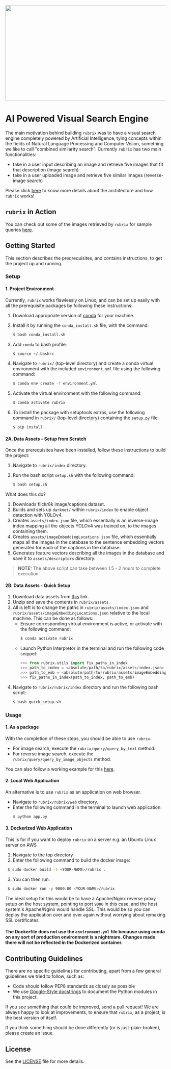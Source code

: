 <!--# AI Powered Visual Search Engine -->
<p align="center">
<img width="700" height="300" src="https://github.com/aashishyadavally/rubrix/blob/main/notebooks/images/cover.png">
</p>

# AI Powered Visual Search Engine
The main motivation behind building ``rubrix`` was to have a visual search engine completely powered by Artificial Intelligence, tying concepts within the fields of Natural Language Processing and Computer Vision, something we like to call "combined similarity search". Currently ``rubrix`` has two main functionalities:
- take in a user input describing an image and retrieve five images that fit that description (image search)
- take in a user uploaded image and retrieve five similar images (reverse-image search)

Please click [here](https://github.com/aashishyadavally/rubrix/wiki) to know more details about the architecture and how ``rubrix`` works!

## ``rubrix`` in Action

You can check out some of the images retrieved by ``rubrix`` for sample queries [here](https://github.com/aashishyadavally/rubrix/wiki/Query-Examples).

## Getting Started
This section describes the preqrequisites, and contains instructions, to get the project up and running.

### Setup 

#### 1. Project Environment
Currently, ``rubrix`` works flawlessly on Linux, and can be set up easily with all the prerequisite packages by following these instructions:
  1. Download appropriate version of [conda](https://repo.anaconda.com/miniconda/) for your machine.
  2. Install  it by running the `conda_install.sh` file, with the command:
     ```bash
     $ bash conda_install.sh
     ```
  3. Add `conda` to bash profile:
     ```bash
     $ source ~/.bashrc
     ```
  4. Navigate to ``rubrix/`` (top-level directory) and create a conda virtual environment with the included `environment.yml` file using the following command:
     
     ```bash
     $ conda env create -f environment.yml
     ```
  5. Activate the virtual environment with the following command:
     
     ```bash
     $ conda activate rubrix
     ```
  6. To install the package with setuptools extras, use the following command in ``rubrix/`` (top-level directory) containing the `setup.py` file:
     
     ```bash
     $ pip install .
     ```

#### 2A. Data Assets - Setup from Scratch
Once the prerequisites have been installed, follow these instructions to build the project:
  1. Navigate to `rubrix/index` directory.
  2. Run the bash script `setup.sh` with the following command: 
  
     ```bash
     $ bash setup.sh
     ``` 

What does this do?
1. Downloads flickr8k image/captions dataset.
2. Builds and sets up `darknet/` within `rubrix/index` to enable object detection with YOLOv4.
3. Creates `assets/index.json` file, which essentially is an inverse-image index mapping all the objects YOLOv4 was trained on, to the images containing them.
4. Creates `assets/imageEmbeddingLocations.json` file, which essentially maps all the images in the database to the sentence embedding vectors generated for each of the captions in the database.
5. Generates feature vectors describing all the images in the database and save it to `assets/descriptors` directory.


> **NOTE:** The above script can take between 1.5 - 2 hours to complete execution.

#### 2B. Data Assets - Quick Setup
1. Download data assets from [this](https://drive.google.com/file/d/1ZhGar-0OxdCikeWhDcsdm0Uov6qOto0S/view?usp=sharing) link.
2. Unzip and save the contents in ``rubrix/assets``.
3. All is left is to change the paths in ``rubrix/assets/index.json`` and ``rubrix/assets/imageEmbeddingLocations.json`` relative to the local machine. This can be done as follows:
   - Ensure corresponding virtual environment is active, or activate with the following command: 
     ```bash
     $ conda activate rubrix
     ```
   - Launch Python Interpretor in the terminal and run the following code snippet:
     ```python
     >>> from rubrix.utils import fix_paths_in_index
     >>> path_to_index = <absolute/path/to/rubrix/assets/index.json>
     >>> path_to_emb = <absolute/path/to/rubrix/assets/imageEmbeddingLocations.json>
     >>> fix_paths_in_index(path_to_index, path_to_emb)
     ```
 4. Navigate to ``rubrix/rubrix/index`` directory and run the following bash script:
    ```bash
    $ bash quick_setup.sh
    ```

### Usage

#### 1. As a package
With the completion of these steps, you should be able to use `rubrix`.

  - For image search, execute the `rubrix/query/query_by_text` method.
  - For reverse image search, execute the `rubrix/query/query_by_image_objects` method.

You can also follow a working example for this [here](https://github.com/aashishyadavally/rubrix/blob/main/notebooks/demo.ipynb).

#### 2. Local Web Application
An alternative is to use ``rubrix`` as an application on web browser. 

  - Navigate to ``rubrix/rubrix/web`` directory.
  - Enter the following command in the terminal to launch web application:
    ```bash
    $ python app.py
    ```

#### 3. Dockerized Web Application
This is for if you want to deploy ``rubrix`` on a server e.g. an Ubuntu Linux server on AWS

  1. Navigate to the top directory
  2. Enter the following command to build the docker image:
   ```bash
    $ sudo docker build -t <YOUR-NAME>/rubrix .
   ```
  3. You can then run:
   ```bash
    $ sudo docker run -p 9000:80 <YOUR-NAME>/rubrix
   ```

The ideal setup for this would be to have a Apache/Nginx reverse proxy setup on the host system, pointing to port ``9000`` in this case, and the host system's Apache/Nginx would handle SSL. This would be so you can deploy the application over and over again without worrying about remaking SSL certificates.

#### The Dockerfile does not use the ``environment.yml`` file because using conda on any sort of production environment is a nightmare. Changes made there will not be reflected in the Dockerized container.

## Contributing Guidelines
There are no specific guidelines for contributing, apart from a few general guidelines we tried to follow, such as:
* Code should follow PEP8 standards as closely as possible
* We use [Google-Style docstrings](https://sphinxcontrib-napoleon.readthedocs.io/en/latest/example_google.html) to document the Python modules in this project.

If you see something that could be improved, send a pull request! 
We are always happy to look at improvements, to ensure that `rubrix`, as a project, is the best version of itself. 

If you think something should be done differently (or is just-plain-broken), please create an issue.

## License
See the [LICENSE](https://github.com/aashishyadavally/storyteller/blob/master/LICENSE) file for more details.
